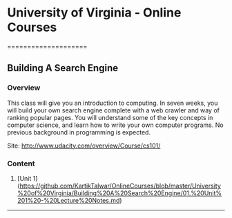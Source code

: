 # University of Virginia - Online Courses
====================

## Building A Search Engine

### Overview

This class will give you an introduction to computing. In seven weeks, you will build your own search engine complete with a web crawler and way of ranking popular pages. You will understand some of the key concepts in computer science, and learn how to write your own computer programs. No previous background in programming is expected.

Site: http://www.udacity.com/overview/Course/cs101/

### Content

1. [Unit 1] (https://github.com/KartikTalwar/OnlineCourses/blob/master/University%20of%20Virginia/Building%20A%20Search%20Engine/01.%20Unit%201%20-%20Lecture%20Notes.md)

______________________________________________________________